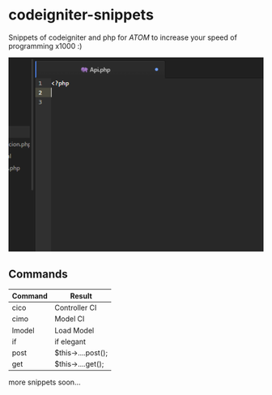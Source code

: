 # codeigniter-snippets
Snippets of codeigniter and php for _ATOM_ to increase your speed of programming x1000 :)

![example-snippet](https://github.com/MartinFlores/codeigniter-snippets/blob/master/img/gif.gif)

## Commands

Command | Result 
------- | ------ 
cico  | Controller CI 
cimo  | Model CI 
lmodel  | Load Model 
if  | if elegant 
post  | $this->....post(); 
get  | $this->....get(); 

more snippets soon...
